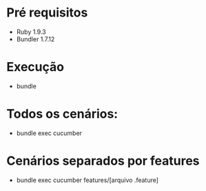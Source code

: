 Pré requisitos
==============
- Ruby 1.9.3
- Bundler 1.7.12

Execução
========
- bundle

Todos os cenários:
====================
- bundle exec cucumber

Cenários separados por features
================================================
- bundle exec cucumber features/[arquivo .feature]

